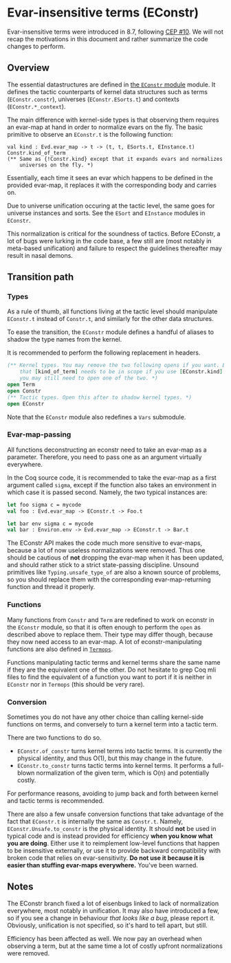 # Evar-insensitive terms (EConstr)

Evar-insensitive terms were introduced in 8.7, following
[CEP #10](https://github.com/coq/ceps/blob/master/text/010-econstr.md). We will
not recap the motivations in this document and rather summarize the code changes
to perform.

## Overview

The essential datastructures are defined in
[the `EConstr` module](/engine/eConstr.mli) module. It defines
the tactic counterparts of kernel data structures such as terms
(`EConstr.constr`), universes (`EConstr.ESorts.t`) and contexts
(`EConstr.*_context`).

The main difference with kernel-side types is that observing them requires
an evar-map at hand in order to normalize evars on the fly. The basic primitive
to observe an `EConstr.t` is the following function:
```
val kind : Evd.evar_map -> t -> (t, t, ESorts.t, EInstance.t) Constr.kind_of_term
(** Same as {!Constr.kind} except that it expands evars and normalizes
    universes on the fly. *)
```

Essentially, each time it sees an evar which happens to be defined in the
provided evar-map, it replaces it with the corresponding body and carries on.

Due to universe unification occuring at the tactic level, the same goes for
universe instances and sorts. See the `ESort` and `EInstance` modules in
`EConstr`.

This normalization is critical for the soundness of tactics. Before EConstr, a
lot of bugs were lurking in the code base, a few still are (most notably in
meta-based unification) and failure to respect the guidelines thereafter may
result in nasal demons.

## Transition path

### Types

As a rule of thumb, all functions living at the tactic level should manipulate
`EConstr.t` instead of `Constr.t`, and similarly for the other data structures.

To ease the transition, the `EConstr` module defines a handful of aliases to
shadow the type names from the kernel.

It is recommended to perform the following replacement in headers.
```ocaml
(** Kernel types. You may remove the two following opens if you want. Beware
    that [kind_of_term] needs to be in scope if you use [EConstr.kind] so that
    you may still need to open one of the two. *)
open Term
open Constr
(** Tactic types. Open this after to shadow kernel types. *)
open EConstr
```

Note that the `EConstr` module also redefines a `Vars` submodule.

### Evar-map-passing

All functions deconstructing an econstr need to take an evar-map as a parameter.
Therefore, you need to pass one as an argument virtually everywhere.

In the Coq source code, it is recommended to take the evar-map as a first
argument called `sigma`, except if the function also takes an environment in
which case it is passed second. Namely, the two typical instances are:
```ocaml
let foo sigma c = mycode
val foo : Evd.evar_map -> EConstr.t -> Foo.t

let bar env sigma c = mycode
val bar : Environ.env -> Evd.evar_map -> EConstr.t -> Bar.t
```

The EConstr API makes the code much more sensitive to evar-maps, because a
lot of now useless normalizations were removed. Thus one should be cautious of
**not** dropping the evar-map when it has been updated, and should rather stick
to a strict state-passing discipline. Unsound primitives like
`Typing.unsafe_type_of` are also a known source of problems, so you should
replace them with the corresponding evar-map-returning function and thread it
properly.

### Functions

Many functions from `Constr` and `Term` are redefined to work on econstr in
the `EConstr` module, so that it is often enough to perform the `open` as
described above to replace them. Their type may differ though, because they now
need access to an evar-map. A lot of econstr-manipulating functions are also
defined in [`Termops`](/engine/termops.mli).

Functions manipulating tactic terms and kernel terms share the same name if they
are the equivalent one of the other. Do not hesitate to grep Coq mli files to
find the equivalent of a function you want to port if it is neither in `EConstr`
nor in `Termops` (this should be very rare).

### Conversion

Sometimes you do not have any other choice than calling kernel-side functions
on terms, and conversely to turn a kernel term into a tactic term.

There are two functions to do so.
* `EConstr.of_constr` turns kernel terms into tactic terms. It is currently
the physical identity, and thus O(1), but this may change in the future.
* `EConstr.to_constr` turns tactic terms into kernel terms. It performs a
full-blown normalization of the given term, which is O(n) and potentially
costly.

For performance reasons, avoiding to jump back and forth between kernel and
tactic terms is recommended.

There are also a few unsafe conversion functions that take advantage of the
fact that `EConstr.t` is internally the same as `Constr.t`. Namely,
`EConstr.Unsafe.to_constr` is the physical identity. It should **not** be used
in typical code and is instead provided for efficiency **when you know what you
are doing**. Either use it to reimplement low-level functions that happen to
be insensitive externally, or use it to provide backward compatibility with
broken code that relies on evar-sensitivity. **Do not use it because it is
easier than stuffing evar-maps everywhere.** You've been warned.

## Notes

The EConstr branch fixed a lot of eisenbugs linked to lack of normalization
everywhere, most notably in unification. It may also have introduced a few, so
if you see a change in behaviour *that looks like a bug*, please report it.
Obviously, unification is not specified, so it's hard to tell apart, but still.

Efficiency has been affected as well. We now pay an overhead when observing a
term, but at the same time a lot of costly upfront normalizations were removed.
